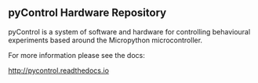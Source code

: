## pyControl Hardware Repository

pyControl is a system of software and hardware for controlling behavioural experiments based around the Micropython microcontroller.

For more information please see the docs: 

<http://pycontrol.readthedocs.io>

